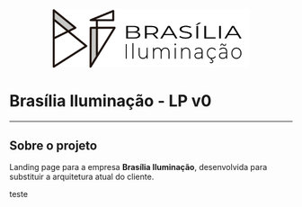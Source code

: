 <div align="center" width="350" style="backgroundColor:white">
 <img src="assets/logo.png" alt="Brasília Iluminação Logo"  width="350" title="Brasília Iluminação">
</div>

# Brasília Iluminação - LP v0

---

## Sobre o projeto

Landing page para a empresa **Brasília Iluminação**, desenvolvida para substituir a arquitetura atual do cliente.

teste
